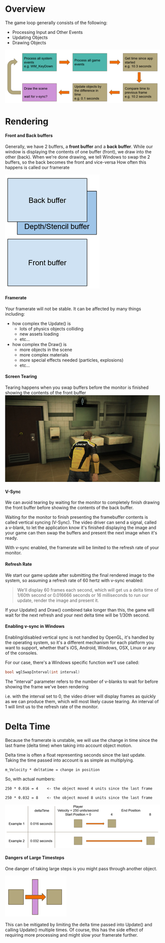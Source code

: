 
# Overview

The game loop generally consists of the following:
- Processing Input and Other Events
- Updating Objects
- Drawing Objects

![GameLoop](../Images/GameLoop.png)

# Rendering

#### Front and Back buffers
Generally, we have 2 buffers, a **front buffer** and a **back buffer**.
While our window is displaying the contents of one buffer (front), we draw into the other (back).
When we're done drawing, we tell Windows to swap the 2 buffers, so the back becomes the front and vice-versa
How often this happens is called our framerate

![FrontAndBackBuffer](../Images/FrontAndBackBuffer.png)

#### Framerate
Your framerate will not be stable. It can be affected by many things including:
- how complex the Update() is
	- lots of physics objects colliding
	- new assets loading
	- etc...
- how complex the Draw() is
	- more objects in the scene
	- more complex materials
	- more special effects needed (particles, explosions)
	- etc...

#### Screen Tearing
Tearing happens when you swap buffers before the monitor is finished showing the contents of the front buffer
![ScreenTearing](../Images/ScreenTearing.png)

#### V-Sync
We can avoid tearing by waiting for the monitor to completely finish drawing the front buffer before showing the contents of the back buffer.

Waiting for the monitor to finish presenting the framebuffer contents is called vertical syncing (V-Sync). The video driver can send a signal, called a v-blank, to let the application know it's finished displaying the image and your game can then swap the buffers and present the next image when it's ready.

With v-sync enabled, the framerate will be limited to the refresh rate of your monitor.

#### Refresh Rate
We start our game update after submitting the final rendered image to the system, so assuming a refresh rate of 60 hertz with v-sync enabled:

> We'll display 60 frames each second, which will get us a delta time of 1/60th second or 0.016666 seconds or 16 milliseconds to run our update, render the image and present it.

If your Update() and Draw() combined take longer than this, the game will wait for the next refresh and your next delta time will be 1/30th second.

#### Enabling v-sync in Windows
Enabling/disabled vertical sync is not handled by OpenGL, it's handled by the operating system, so it's a different mechanism for each platform you want to support, whether that's iOS, Android, Windows, OSX, Linux or any of the consoles.

For our case, there's a Windows specific function we'll use called:

```c++
bool wglSwapInterval(int interval)
```

The "interval" parameter refers to the number of v-blanks to wait for before showing the frame we've been rendering

i.e. with the interval set to 0, the video driver will display frames as quickly as we can produce them, which will most likely cause tearing. An interval of 1 will limit us to the refresh rate of the monitor.

# Delta Time

Because the framerate is unstable, we will use the change in time since the last frame (delta time) when taking into account object motion.

Delta time is often a float representing seconds since the last update.
Taking the time passed into account is as simple as multiplying.

```
m_Velocity * deltatime = change in position
```

So, with actual numbers:
```
250 * 0.016 = 4    <- the object moved 4 units since the last frame
```

```
250 * 0.032 = 8    <- the object moved 8 units since the last frame
```

![DeltaTimeExample1](../Images/DeltaTimeExample1.png)

#### Dangers of Large Timesteps
One danger of taking large steps is you might pass through another object.

![LargeTimestep](../Images/LargeTimestep.png)

This can be mitigated by limiting the delta time passed into Update() and calling Update() multiple times.
Of course, this has the side effect of requiring more processing and might slow your framerate further.
